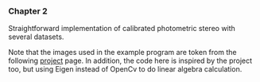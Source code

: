 ### Chapter 2

Straightforward implementation of calibrated photometric stereo with several datasets.

Note that the images used in the example program are token from the
following [project](https://github.com/NewProggie/Photometric-Stereo) page. In addition, the code here is inspired by
the project too, but using Eigen instead of OpenCv to do linear algebra calculation.


